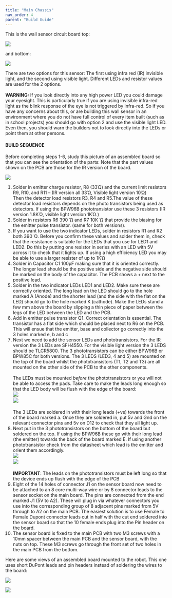 ```yaml
---
title: "Main Chassis"
nav_order: 4
parent: "Build Guide"
---
```


This is the wall sensor circuit board top:

![](:/e98c46bfbb9c428fa34490c4db62f9bc)

and bottom:

![](:/c23a8ddde17149558ffcbeedbcf80f49)

There are two options for this sensor: The first using infra red (IR) invisible light, and the second using visible light. Different LEDs and resistor values are used for the 2 options.  
<br/>**WARNING:** If you look directly into any high power LED you could damage your eyesight. This is particularly true if you are using invisible infra-red light as the blink response of the eye is not triggered by infra-red. So if you have any concerns about this, or are building this wall sensor in an environment where you do not have full control of every item built (such as in school projects) you should go with option 2 and use the visible light LED. Even then, you should warn the builders not to look directly into the LEDs or point them at other persons.

#### BUILD SEQUENCE

Before completing steps 1-6, study this picture of an assembled board so that you can see the orientation of the parts: Note that the part values shown on the PCB are those for the IR version of the board.

![](:/461c4763558b44c8a627f65db6f219be)

1.  Solder in emitter charge resistor, R8 (33Ὠ) and the current limit resistors R9, R10, and R11 – (IR version all 33Ὠ, Visible light version 10Ὠ)  
    Then the detector load resistors R3, R4 and R5.The value of these detector load resistors depends on the photo transistors being used as detectors. If using the BPW96B phototransistor use these 3 resistors (IR version 1.8KὨ, visible light version 1KὨ.)
2.  Solder in resistors R6 390 Ὠ and R7 10K Ὠ that provide the biasing for the emitter pulse transistor. (same for both versions).
3.  If you want to use the two indicator LEDs, solder in resistors R1 and R2 both 390 Ὠ. Before you confirm these values and solder them in, check that the resistance is suitable for the LEDs that you use for LED1 and LED2. Do this by putting one resistor in series with an LED with 5V across it to check that it lights up. If using a high efficiency LED you may be able to use a larger resister of up to 1KὨ
4.  Solder in Capacitor C1 100µF making sure that it is oriented correctly. The longer lead should be the positive side and the negative side should be marked on the body of the capacitor. The PCB shows a + next to the positive lead.
5.  Solder in the two indicator LEDs LED1 and LED2. Make sure these are correctly oriented. The long lead on the LED should go to the hole marked A (Anode) and the shorter lead (and the side with the flat on the LED) should go to the hole marked K (cathode). Make the LEDs stand a few mm above the board by slipping a thin piece of paper between the legs of the LED between the LED and the PCB.
6.  Add in emitter pulse transistor Q1. Correct orientation is essential. The transistor has a flat side which should be placed next to R6 on the PCB. This will ensue that the emitter, base and collector go correctly into the 3 holes marked e, b and c
7.  Next we need to add the sensor LEDs and phototransistors. For the IR version the 3 LEDs are SFH4550. For the visible light version the 3 LEDS should be TLCR5800. The 3 phototransistors can be either BPW96B or BPW85C for both versions. The 3 LEDS (LED3, 4 and 5) are mounted on the top of the board whilst the phototransistors (T1, T2 and T3) are all mounted on the other side of the PCB to the other components.  
    <br/>The LEDs must be mounted *before* the phototransistors or you will not be able to access the pads. Take care to make the leads long enough so that the LED body will be flush with the edge of the board:  
    ![](:/a874144119cc47b48b8a5644cb9c3f04)  
    ![](https://ukmars.org/projects/ukmarsbot/ukmarsbot-build-guide/basic-wall-sensor/images/wall-sensor-above.png)  
    <br/>The 3 LEDs are soldered in with their long leads (+ve) towards the front of the board marked a. Once they are soldered in, put 5v and Gnd on the relevant connector pins and 5v on D12 to check that they all light up.
8.  Next put in the 3 phototransistors on the bottom of the board but soldered on the top. If using the BPW96B these go with their long lead (the emitter) towards the back of the board marked E. If using another phototransistor check from the datasheet which lead is the emitter and orient them accordingly.  
    ![](:/98e4c79f456c4242b4062aa6750cce44)  
    ![](https://ukmars.org/projects/ukmarsbot/ukmarsbot-build-guide/basic-wall-sensor/images/wall-sensor-below.png)  
    <br/>**IMPORTANT**: The leads on the phototransistors must be left long so that the device ends up flush with the edge of the PCB
9.  Eight of the 14 holes of connector J1 on the sensor board now need to be attached to an 8 core multi-way wire or by 8 connector leads to the sensor socket on the main board. The pins are connected from the end marked J1 (5V to A2). These will plug in via whatever connectors you use into the corresponding group of 8 adjacent pins marked from 5V through to A2 on the main PCB. The easiest solution is to use Female to Female Dupont connector leads cut in half with the cut end soldered into the sensor board so that the 10 female ends plug into the Pin header on the board.
10. The sensor board is fixed to the main PCB with two M3 screws with a 10mm spacer between the main PCB and the sensor board, with the nuts on top. These M3 screws go through the front set of two holes in the main PCB from the bottom.

Here are some views of an assembled board mounted to the robot. This one uses short DuPont leads and pin headers instead of soldering the wires to the board:

![](:/35f4b7e94a3d4e468d3cb2d1626a34d1)

![](:/676c670f664a4e8693001a64729404a4)